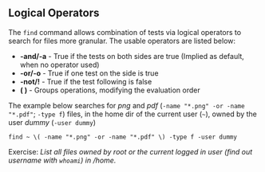 ## Logical Operators
The `find` command allows combination of tests via logical operators to search for files more granular. The usable operators are listed below:

- **-and/-a** - True if the tests on both sides are true (Implied as default, when no operator used)
- **-or/-o** - True if one test on the side is true
- **-not/!** - True if the test following is false
- **( )** - Groups operations, modifying the evaluation order

The example below searches for *png* and *pdf* (`-name "*.png" -or -name "*.pdf"`; `-type f`) files, in the home dir of the current user (`~`), owned by the user *dummy* (`-user dummy`)

~~~~
find ~ \( -name "*.png" -or -name "*.pdf" \) -type f -user dummy
~~~~

Exercise:
*List all files owned by root or the current logged in user (find out username with `whoami`) in /home.*
